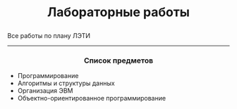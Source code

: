 # <p align = "center"> Лабораторные работы </p>

<p align = "left"> Все работы по плану ЛЭТИ</p>

---

### <p align = "center">Список предметов </p>

- Программирование
- Алгоритмы и структуры данных
- Организация ЭВМ
- Объектно-ориентированное программирование
